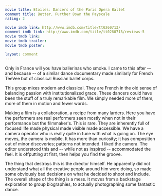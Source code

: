 ```yaml
---
movie title: Etoiles: Dancers of the Paris Opera Ballet
comment title: Better, Further Down the Payscale
rating: 2

movie imdb link: http://www.imdb.com/title/tt0260713/
comment imdb link: http://www.imdb.com/title/tt0260713/reviews-5
movie tmdb link: 
movie tmdb trailer: 
movie tmdb poster: 

layout: comment
---
```


Only in France will you have ballerinas who smoke. I came to this after -- and because -- of a similar dance documentary made similarly for French TeeVee but of classical Russian ballet corps. 

This group mixes modern and classical. They are French in the old sense of balancing passion with institutionalized grace. These dancers could have been the stuff of a truly remarkable film. We simply needed more of them, more of them in motion and fewer words.

Making a film is a collaboration, a recipe from many larders. Here you have the performers are real performers seen mostly when not in their performance but the filmmaker's. This is rare. They are inherently full of focused life made physical made visible made accessible. We have a camera operator who is really quite in tune with what is going on. The eye moves, the camera is mobile. It has more than curiosity; it has composition out of minor discoveries; patterns not intended. I liked the camera. The editor understood this and -- while not as inspired -- accommodated the feel. It is offputting at first, then helps you find the groove.

The thing that destroys this is the director himself. He apparently did not understand what all the creative people around him were doing, so made some obviously bad decisions on what he decided to shoot and include. The overall shape of the thing is a mess. It moves from a backstage exploration to group biographies, to actually photographing some fantastic dance.